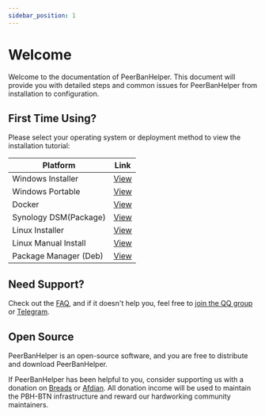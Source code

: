 ```yaml
---
sidebar_position: 1
---
```

# Welcome

Welcome to the documentation of PeerBanHelper. This document will provide you with detailed steps and common issues for PeerBanHelper from installation to configuration.

## First Time Using?

Please select your operating system or deployment method to view the installation tutorial:

| Platform                        | Link                                  |
| ------------------------------- | ------------------------------------- |
| Windows Installer               | [View](./setup/Windows/Installer.md)     |
| Windows Portable                | [View](./setup/Windows/Portable.md)      |
| Docker                          | [View](./setup/Docker.md)                |
| Synology DSM(Package)           | [View](./setup/Synology%20DSM/Imnks.md)  |
| Linux Installer                 | [View](./setup/Linux/LinuxInstall4j.md)  |
| Linux Manual Install           | [View](./setup/Linux/Manual.md)          |
| Package Manager (Deb)           | [View](./setup/Linux/Deb.md)             |

## Need Support?

Check out the [FAQ](./faq.md), and if it doesn't help you, feel free to [join the QQ group](https://qm.qq.com/cgi-bin/qm/qr?k=w5as_wH2G1ReUrClreCYhR69XiNCuP65&jump_from=webapi&authKey=EyjMX7Pwc77XLM51V6FEcR7oXnG8fsUbSFqYZ4PPiEpq32vBglJn/jFvpc3LFDhn) or [Telegram](https://t.me/+_t3Nt5GZ6bJmYjBl).

## Open Source

PeerBanHelper is an open-source software, and you are free to distribute and download PeerBanHelper.

If PeerBanHelper has been helpful to you, consider supporting us with a donation on [Breads](https://mbd.pub/o/ghostchu) or [Afdian](https://afdian.com/a/Ghost_chu).
All donation income will be used to maintain the PBH-BTN infrastructure and reward our hardworking community maintainers.

